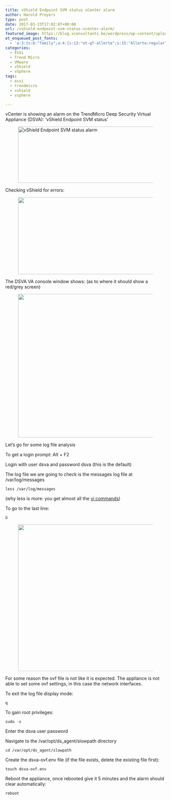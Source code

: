 ```yaml
---
title: vShield Endpoint SVM status vCenter alarm
author: Harold Preyers
type: post
date: 2017-03-23T17:02:07+00:00
url: /vshield-endpoint-svm-status-vcenter-alarm/
featured_image: https://blog.vconsultants.be/wordpress/wp-content/uploads/2017/03/vshield2.jpg
et_enqueued_post_fonts:
  - 'a:3:{s:6:"family";a:4:{s:13:"et-gf-allerta";s:15:"Allerta:regular";s:11:"et-gf-alice";s:13:"Alice:regular";s:16:"et-gf-montserrat";s:137:"Montserrat:100,200,300,regular,500,600,700,800,900,100italic,200italic,300italic,italic,500italic,600italic,700italic,800italic,900italic";s:19:"et-gf-alegreya-sans";s:112:"Alegreya+Sans:100,100italic,300,300italic,regular,italic,500,500italic,700,700italic,800,800italic,900,900italic";}s:6:"subset";a:7:{i:0;s:5:"latin";i:1;s:8:"cyrillic";i:2;s:12:"cyrillic-ext";i:3;s:9:"latin-ext";i:4;s:10:"vietnamese";i:5;s:5:"greek";i:6;s:9:"greek-ext";}s:9:"cache_key";s:72:"{"gph":-1,"divi":"4.20.2","wp":"6.1.1","enable_all_character_sets":"on"}";}'
categories:
  - ESXi
  - Trend Micro
  - VMware
  - vShield
  - vSphere
tags:
  - esxi
  - trendmicro
  - vshield
  - vsphere

---
```

vCenter is showing an alarm on the TrendMicro Deep Security Virtual Appliance (DSVA): &#8216;vShield Endpoint SVM status&#8217;<figure class="wp-block-image is-resized">

[<img decoding="async" loading="lazy" src="https://i0.wp.com/blog.vconsultants.be/wordpress/wp-content/uploads/2017/03/vshield2.jpg?resize=818%2C177&#038;ssl=1" alt="vShield Endpoint SVM status alarm" class="wp-image-305" width="818" height="177" srcset="https://i0.wp.com/blog.vconsultants.be/wordpress/wp-content/uploads/2017/03/vshield2.jpg?w=694&ssl=1 694w, https://i0.wp.com/blog.vconsultants.be/wordpress/wp-content/uploads/2017/03/vshield2.jpg?resize=300%2C65&ssl=1 300w" sizes="(max-width: 818px) 100vw, 818px" data-recalc-dims="1" />][1]</figure> 

Checking vShield for errors:<figure class="wp-block-image">

[<img decoding="async" loading="lazy" width="1080" height="242" src="https://i0.wp.com/blog.vconsultants.be/wordpress/wp-content/uploads/2017/03/vshield.jpg?resize=1080%2C242&#038;ssl=1" alt="" class="wp-image-304" srcset="https://i0.wp.com/blog.vconsultants.be/wordpress/wp-content/uploads/2017/03/vshield.jpg?w=1772&ssl=1 1772w, https://i0.wp.com/blog.vconsultants.be/wordpress/wp-content/uploads/2017/03/vshield.jpg?resize=300%2C67&ssl=1 300w, https://i0.wp.com/blog.vconsultants.be/wordpress/wp-content/uploads/2017/03/vshield.jpg?resize=768%2C172&ssl=1 768w, https://i0.wp.com/blog.vconsultants.be/wordpress/wp-content/uploads/2017/03/vshield.jpg?resize=1024%2C229&ssl=1 1024w, https://i0.wp.com/blog.vconsultants.be/wordpress/wp-content/uploads/2017/03/vshield.jpg?resize=1080%2C242&ssl=1 1080w" sizes="(max-width: 1080px) 100vw, 1080px" data-recalc-dims="1" />][2]</figure> 

The DSVA VA console window shows: (as to where it should show a red/grey screen)<figure class="wp-block-image is-resized">

[<img decoding="async" loading="lazy" src="https://i0.wp.com/blog.vconsultants.be/wordpress/wp-content/uploads/2017/03/trendmicro.jpg?resize=818%2C451&#038;ssl=1" alt="" class="wp-image-302" width="818" height="451" srcset="https://i0.wp.com/blog.vconsultants.be/wordpress/wp-content/uploads/2017/03/trendmicro.jpg?w=616&ssl=1 616w, https://i0.wp.com/blog.vconsultants.be/wordpress/wp-content/uploads/2017/03/trendmicro.jpg?resize=300%2C166&ssl=1 300w" sizes="(max-width: 818px) 100vw, 818px" data-recalc-dims="1" />][3]</figure> 

Let&#8217;s go for some log file analysis

To get a login prompt: Alt + F2

Login with user dsva and password dsva (this is the default)

The log file we are going to check is the messages log file at /var/log/messages

<pre class="wp-block-code lang:shell"><code>less /var/log/messages</code></pre>

(why less is more: you get almost all the <a href="https://blog.vconsultants.be/usefull-vi-commands/" target="_blank" rel="noreferrer noopener">vi commands</a>)

To go to the last line:

<pre class="wp-block-code lang:shell"><code>G</code></pre><figure class="wp-block-image is-resized">

[<img decoding="async" loading="lazy" src="https://i0.wp.com/blog.vconsultants.be/wordpress/wp-content/uploads/2017/03/trendmicro2.jpg?resize=819%2C461&#038;ssl=1" alt="" class="wp-image-303" width="819" height="461" srcset="https://i0.wp.com/blog.vconsultants.be/wordpress/wp-content/uploads/2017/03/trendmicro2.jpg?w=742&ssl=1 742w, https://i0.wp.com/blog.vconsultants.be/wordpress/wp-content/uploads/2017/03/trendmicro2.jpg?resize=300%2C169&ssl=1 300w" sizes="(max-width: 819px) 100vw, 819px" data-recalc-dims="1" />][4]</figure> 

For some reason the ovf file is not like it is expected. The appliance is not able to set some ovf settings, in this case the network interfaces.

To exit the log file display mode:

<pre class="wp-block-code lang:shell"><code>q</code></pre>

To gain root privileges:

<pre class="wp-block-code lang:shell"><code>sudo -s</code></pre>

Enter the dsva user password

Navigate to the /var/opt/ds_agent/slowpath directory

<pre class="wp-block-code lang:shell"><code>cd /var/opt/ds_agent/slowpath</code></pre>

Create the dsva-ovf.env file (if the file exists, delete the existing file first):

<pre class="wp-block-code lang:shell"><code>touch dsva-ovf.env</code></pre>

Reboot the appliance, once rebooted give it 5 minutes and the alarm should clear automatically:

<pre class="wp-block-code lang:shell"><code>reboot</code></pre>

 [1]: https://i0.wp.com/blog.vconsultants.be/wordpress/wp-content/uploads/2017/03/vshield2.jpg?ssl=1
 [2]: https://i0.wp.com/blog.vconsultants.be/wordpress/wp-content/uploads/2017/03/vshield.jpg?ssl=1
 [3]: https://i0.wp.com/blog.vconsultants.be/wordpress/wp-content/uploads/2017/03/trendmicro.jpg?ssl=1
 [4]: https://i0.wp.com/blog.vconsultants.be/wordpress/wp-content/uploads/2017/03/trendmicro2.jpg?ssl=1